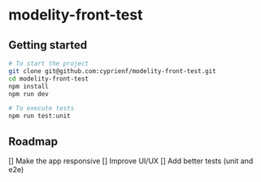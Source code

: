 # modelity-front-test

## Getting started

```bash
# To start the project
git clone git@github.com:cyprienf/modelity-front-test.git
cd modelity-front-test
npm install
npm run dev

# To execute tests
npm run test:unit
```

## Roadmap

[] Make the app responsive
[] Improve UI/UX
[] Add better tests (unit and e2e)
